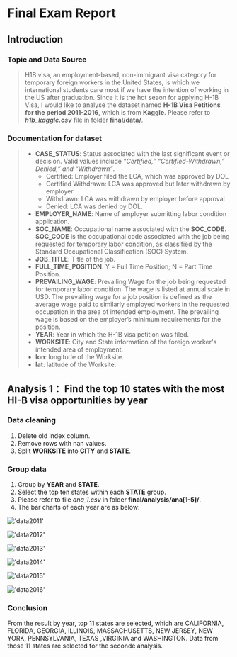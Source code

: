 # Final Exam Report
## Introduction
### Topic and Data Source
> H1B visa, an employment-based, non-immigrant visa category for temporary foreign workers in the United States, is which we international students care most if we have the intention of working in the US after graduation. Since it is the hot seaon for applying H-1B Visa, I would like to analyse the dataset named **H-1B Visa Petitions for the period 2011-2016**, which is from **Kaggle**. Please refer to **_h1b_kaggle.csv_** file in folder **final/data/**.

### Documentation for dataset
> * **CASE_STATUS**: Status associated with the last significant event or decision. Valid values include _“Certified,” “Certified-Withdrawn,” Denied,” and “Withdrawn”_.
>    * Certified: Employer filed the LCA, which was approved by DOL
>    * Certified Withdrawn: LCA was approved but later withdrawn by employer
>    * Withdrawn: LCA was withdrawn by employer before approval
>    * Denied: LCA was denied by DOL.
> * **EMPLOYER_NAME**: Name of employer submitting labor condition application.
> * **SOC_NAME**: Occupational name associated with the **SOC_CODE**. **SOC_CODE** is the occupational code associated with the job being requested for temporary labor condition, as classified by the Standard Occupational Classification (SOC) System.
> * **JOB_TITLE**: Title of the job.
> * **FULL_TIME_POSITION**: Y = Full Time Position; N = Part Time Position.
> * **PREVAILING_WAGE**: Prevailing Wage for the job being requested for temporary labor condition. The wage is listed at annual scale in USD. The prevailing wage for a job position is defined as the average wage paid to similarly employed workers in the requested occupation in the area of intended employment. The prevailing wage is based on the employer’s minimum requirements for the position.
> * **YEAR**: Year in which the H-1B visa petition was filed.
> * **WORKSITE**: City and State information of the foreign worker's intended area of employment.
> * **lon**: longitude of the Worksite.
> * **lat**: latitude of the Worksite.

## Analysis 1： Find the top 10 states with the most HI-B visa opportunities by year
### Data cleaning
1. Delete old index column.
2. Remove rows with nan values.
3. Split **WORKSITE** into **CITY** and **STATE**.

### Group data 
1. Group by **YEAR** and **STATE**.
2. Select the top ten states within each **STATE** group.
3. Please refer to file _ana\_1.csv_ in folder **final/analysis/ana[1-5]/**.
4. The bar charts of each year are as below:

 !['data2011'](/final/analysis/ana_[1-5]/ana_1_2011.png)
 
 !['data2012'](/final/analysis/ana_[1-5]/ana_1_2012.png)
 
 !['data2013'](/final/analysis/ana_[1-5]/ana_1_2013.png)
 
 !['data2014'](/final/analysis/ana_[1-5]/ana_1_2014.png)
 
 !['data2015'](/final/analysis/ana_[1-5]/ana_1_2015.png)
 
 !['data2016'](/final/analysis/ana_[1-5]/ana_1_2016.png)
 
### Conclusion
From the result by year, top 11 states are selected, which are CALIFORNIA, FLORIDA, GEORGIA, ILLINOIS, MASSACHUSETTS, NEW JERSEY, NEW YORK, PENNSYLVANIA, TEXAS ,VIRGINIA and WASHINGTON. Data from those 11 states are selected for the seconde analysis.
